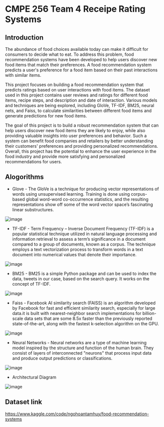 # CMPE 256 Team 4 Receipe Rating Systems

## Introduction
The abundance of food choices available today can make it difficult for consumers to decide what to eat. To address this problem, food recommendation systems have been developed to help users discover new food items that match their preferences. A food recommendation system predicts a user's preference for a food item based on their past interactions with similar items.

This project focuses on building a food recommendation system that predicts ratings based on user interactions with food items. The dataset used in this project contains user reviews and ratings for different food items, recipe steps, and description and date of interaction. Various models and techniques are being explored, including GloVe, TF-IDF, BM25, neural nets, and Faiss, to calculate similarities between different food items and generate predictions for new food items.

The goal of this project is to build a robust recommendation system that can help users discover new food items they are likely to enjoy, while also providing valuable insights into user preferences and behavior. Such a system can benefit food companies and retailers by better understanding their customers' preferences and providing personalized recommendations. Overall, this project has the potential to enhance the user experience in the food industry and provide more satisfying and personalized recommendations for users.

## Alogorithms
- Glove - The GloVe is a technique for producing vector representations of words using unsupervised learning. Training is done using corpus-based global word-word co-occurrence statistics, and the resulting representations show off some of the word vector space’s fascinating linear substructures.

![image](https://user-images.githubusercontent.com/57043103/235417204-35b34a01-4ce6-49e3-9aed-fe326d1cd35c.png)

- TF-IDF - Term Frequency – Inverse Document Frequency (TF-IDF) is a popular statistical technique utilized in natural language processing and information retrieval to assess a term’s significance in a document compared to a group of documents, known as a corpus. The technique employs a text vectorization process to transform words in a text document into numerical values that denote their importance.

![image](https://user-images.githubusercontent.com/57043103/235396207-42190773-2942-4b44-bf8b-e84368af751e.png)

- BM25 - BM25 is a simple Python package and can be used to index the data, tweets in our case, based on the search query. It works on the concept of TF-IDF. 

![image](https://user-images.githubusercontent.com/57043103/235396293-9fd78407-3a84-49be-95d3-e1ae4dc8d23a.png)

- Faiss - Facebook AI similarity search (FAISS) is an algorithm developed by Facebook for fast and efficient similarity search, especially for large data.it is built with nearest-neighbor search implementations for billion-scale data sets that are some 8.5x faster than the previously reported state-of-the-art, along with the fastest k-selection algorithm on the GPU.

![image](https://user-images.githubusercontent.com/57043103/235396266-080b1fe0-3b65-4fa0-a1e6-c68628bad3f8.png)

- Neural Networks - Neural networks are a type of machine learning model inspired by the structure and function of the human brain. They consist of layers of interconnected "neurons" that process input data and produce output predictions or classifications.

![image](https://user-images.githubusercontent.com/57043103/235396242-cf5cc326-9794-4f75-aac6-2a78f5844e32.png)

- Architectural Diagram

![image](https://user-images.githubusercontent.com/57043103/235417308-1a1dfc5b-17ab-44cb-893c-49a7b6fb4be7.png)
  
## Dataset link
https://www.kaggle.com/code/ngohoantamhuy/food-recommendation-systems
